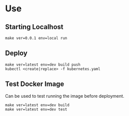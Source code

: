 # Use

## Starting Localhost

```
make ver=0.0.1 env=local run
```

## Deploy

```
make ver=latest env=dev build push
kubectl <create|replace> -f kubernetes.yaml
```

## Test Docker Image

Can be used to test running the image before deployment.

```
make ver=latest env=dev build
make ver=latest env=dev test
```
